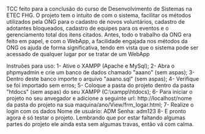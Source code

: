 TCC feito para a conclusão do curso de Desenvolvimento de Sistemas na ETEC FHG. 
O projeto tem o intuito de com o sistema, facilitar os métodos utilizados pela ONG para o cadastro de novos voluntários, 
cadastro de adotantes bloqueados, cadastro de equipes para os eventos e o gerenciamento total dos itens citados. 
Antes, todo o trabalho da ONG era feito em papel, e com o WebApp, a facilidade engajada nos métodos da ONG os ajuda de forma significativa, 
tendo em vista que o sistema pode ser acessado de qualquer lugar por se tratar de um WebApp

Instruões para uso: 
1- Ative o XAMPP (Apache e MySql); 
2- Abra o phpmyadmin e crie um banco de dados chamado "aaano" (sem aspas); 
3- Dentro deste banco importe o arquivo "aaano.sql" (sem aspas);
4- Verifique se foi importado sem erros; 
5- Coloque a pasta do projeto dentro da pasta "htdocs" (sem aspas) do seu XAMPP (C:\xampp\htdocs);
6- Para iniciar o projeto no seu anvegador e adicione a seguinte url: http://localhost/nome da pasta do projeto na sua maquina/ano/View/frm_logar.html; 
7- Realize o login com os dados Nome de usuário: ADM Senha: adm123 
8- E pronto agora é só testar o projeto. Lembrando que por estar faltando algumas partes do projeto ele ainda esta sem algumas travas, então vá com calma.
